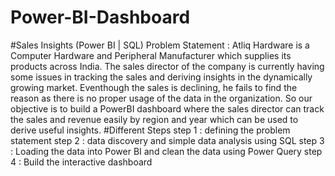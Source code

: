 # Power-BI-Dashboard
#Sales Insights (Power BI |  SQL)
Problem Statement : Atliq Hardware is a Computer Hardware and Peripheral Manufacturer which supplies its products across India. The sales director of the company is currently having some issues in tracking the sales and deriving insights in the dynamically growing market. Eventhough the sales is declining, he fails to find the reason as there is no proper usage of the data in the organization. So our objective is to build a PowerBI dashboard where the sales director can track the sales and revenue easily by region and year which can be used to derive useful insights.
#Different Steps 
step 1 : defining the problem statement
step 2 : data discovery and simple data analysis using SQL
step 3 : Loading the data into Power BI and clean the data using Power Query
step 4 : Build the interactive dashboard

